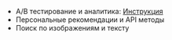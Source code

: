 - A/B тестирование и аналитика: [Инструкция](https://docs.google.com/document/d/1SQ8wM5zaggPe2HDwpJu_71WyzDZVShwC__zMjBbFpLs/edit?usp=sharing)
- Персональные рекомендации и API методы
- Поиск по изображениям и тексту